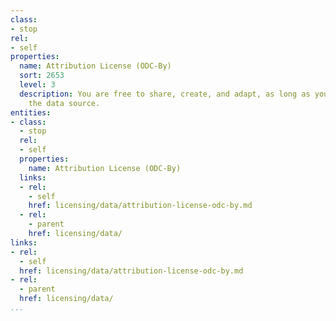 ```yaml
---
class:
- stop
rel:
- self
properties:
  name: Attribution License (ODC-By)
  sort: 2653
  level: 3
  description: You are free to share, create, and adapt, as long as you attribute
    the data source.
entities:
- class:
  - stop
  rel:
  - self
  properties:
    name: Attribution License (ODC-By)
  links:
  - rel:
    - self
    href: licensing/data/attribution-license-odc-by.md
  - rel:
    - parent
    href: licensing/data/
links:
- rel:
  - self
  href: licensing/data/attribution-license-odc-by.md
- rel:
  - parent
  href: licensing/data/
...
```

